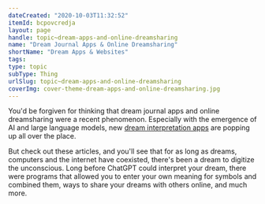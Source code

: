 ```yaml
---
dateCreated: "2020-10-03T11:32:52"
itemId: bcpovcredja
layout: page
handle: topic~dream-apps-and-online-dreamsharing
name: "Dream Journal Apps & Online Dreamsharing"
shortName: "Dream Apps & Websites"
tags:
type: topic
subType: Thing
urlSlug: topic~dream-apps-and-online-dreamsharing
coverImg: cover-theme-dream-apps-and-online-dreamsharing.jpg
---
```


You'd be forgiven for thinking that dream journal apps and online dreamsharing were a recent phenomenon. Especially with the emergence of AI and large language models, new [dream interpretation apps](https://medium.com/@elsewheredreams/best-dream-journal-apps-of-2025-fb7f800371b8) are popping up all over the place.

But check out these articles, and you'll see that for as long as dreams, computers and the internet have coexisted, there's been a dream to digitize the unconscious. Long before ChatGPT could interpret your dream, there were programs that allowed you to enter your own meaning for symbols and combined them, ways to share your dreams with others online, and much more.
